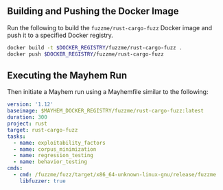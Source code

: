 ## Building and Pushing the Docker Image

Run the following to build the `fuzzme/rust-cargo-fuzz` Docker image and push it to a specified Docker registry.

```sh
docker build -t $DOCKER_REGISTRY/fuzzme/rust-cargo-fuzz .
docker push $DOCKER_REGISTRY/fuzzme/rust-cargo-fuzz
```

## Executing the Mayhem Run

Then initiate a Mayhem run using a Mayhemfile similar to the following:

```yaml
version: '1.12'
baseimage: $MAYHEM_DOCKER_REGISTRY/fuzzme/rust-cargo-fuzz:latest
duration: 300
project: rust
target: rust-cargo-fuzz
tasks:
  - name: exploitability_factors
  - name: corpus_minimization
  - name: regression_testing
  - name: behavior_testing
cmds:
  - cmd: /fuzzme/fuzz/target/x86_64-unknown-linux-gnu/release/fuzzme
    libfuzzer: true
```
